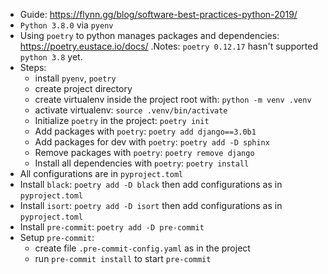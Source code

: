 - Guide: https://flynn.gg/blog/software-best-practices-python-2019/
- `Python 3.8.0` via `pyenv`
- Using `poetry` to python manages packages and dependencies: https://poetry.eustace.io/docs/
.Notes: `poetry 0.12.17` hasn't supported `python 3.8` yet.
- Steps:
    * install `pyenv`, `poetry`
    * create project directory
    * create virtualenv inside the project root with: `python -m venv .venv`
    * activate virtualenv: `source .venv/bin/activate`
    * Initialize `poetry` in the project: `poetry init`
    * Add packages with `poetry`: `poetry add django==3.0b1`
    * Add packages for dev with `poetry`: `poetry add -D sphinx`
    * Remove packages with `poetry`: `poetry remove django`
    * Install all dependencies with `poetry`: `poetry install`
- All configurations are in `pyproject.toml`     
- Install `black`: `poetry add -D black` then add configurations as in `pyproject.toml`
- Install `isort`: `poetry add -D isort` then add configurations as in `pyproject.toml`
- Install `pre-commit`: `poetry add -D pre-commit`
- Setup `pre-commit`:
    * create file `.pre-commit-config.yaml` as in the project
    * run `pre-commit install` to start `pre-commit`
    
